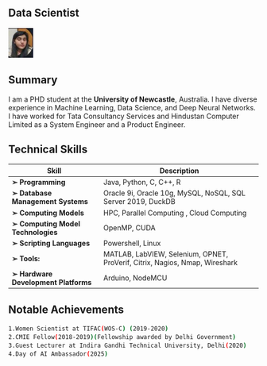## Data Scientist
![Image](neha_new_git.jpg)

## Summary

I am a PHD student at the **University of Newcastle**, Australia. I have diverse experience in Machine Learning, Data Science, and Deep Neural Networks.
I have worked for Tata Consultancy Services and Hindustan Computer Limited as a System Engineer and a Product Engineer.


## Technical Skills

|   Skill            |    Description          |
|--------------------|-------------------------|
|**➢ Programming** |Java, Python, C, C++, R|
|**➢ Database Management Systems**| Oracle 9i, Oracle 10g, MySQL, NoSQL, SQL Server 2019, DuckDB|
|**➢ Computing Models**|HPC, Parallel Computing , Cloud Computing|
|**➢ Computing Model Technologies**|OpenMP, CUDA|
|**➢ Scripting Languages**|Powershell, Linux|
|**➢ Tools:** |MATLAB, LabVIEW, Selenium, OPNET, ProVerif, Citrix, Nagios, Nmap, Wireshark|
|**➢ Hardware Development Platforms**| Arduino, NodeMCU|


## Notable Achievements
```bash
1.Women Scientist at TIFAC(WOS-C) (2019-2020)
2.CMIE Fellow(2018-2019)(Fellowship awarded by Delhi Government)
3.Guest Lecturer at Indira Gandhi Technical University, Delhi(2020)
4.Day of AI Ambassador(2025)
```
